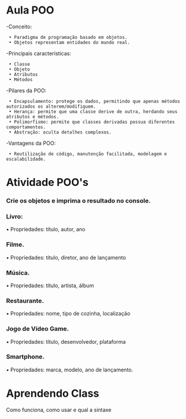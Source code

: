 # Aula POO

-Conceito:

     • Paradigma de programação basado em objetos.
     • Objetos representam entidades do mundo real.

-Principais características: 

     • Classe 
     • Objeto
     • Atributos
     • Métodos

-Pilares da POO:

     • Encapsulamento: protege os dados, permitindo que apenas métodos autorizados os alterem/modifiquem.
     • Herança: permite que uma classe derive de outra, herdando seus atributos e métodos.
     • Polimorfismo: permite que classes derivadas possua diferentes comportamentos.
     • Abstração: oculta detalhes complexos.

 -Vantagens da POO:  

     • Reutilização de código, manutenção facilitada, modelagem e escalabilidade.

# Atividade POO's

### Crie os objetos e imprima o resultado no console.

### Livro:

• Propriedades: título, autor, ano

### Filme.

• Propriedades: título, diretor, ano de lançamento

### Música.

• Propriedades: título, artista, álbum

### Restaurante.

• Propriedades: nome, tipo de cozinha, localização

### Jogo de Vídeo Game.

• Propriedades: título, desenvolvedor, plataforma

### Smartphone.

• Propriedades: marca, modelo, ano de lançamento.


# Aprendendo Class

Como funciona, como usar e qual a sintaxe